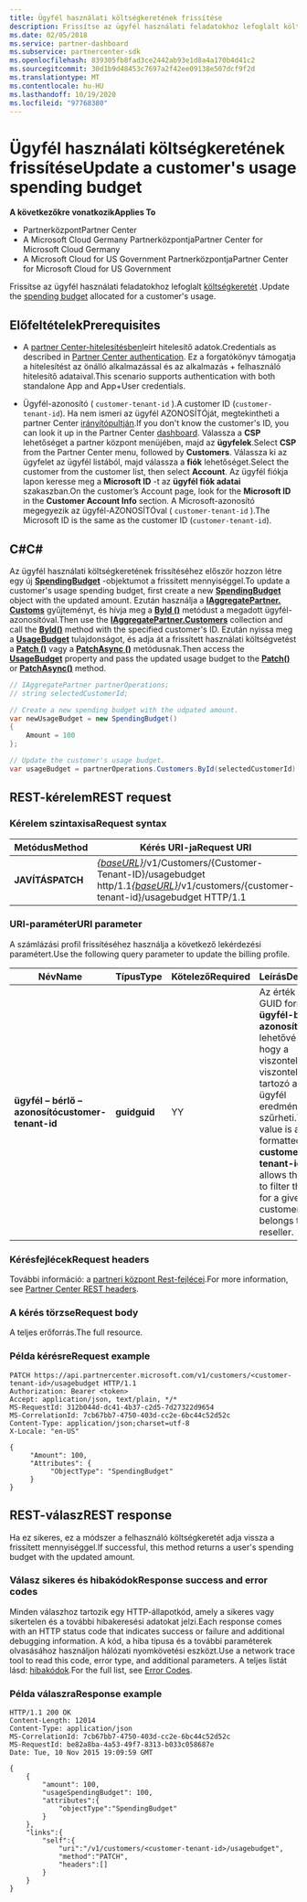 ```yaml
---
title: Ügyfél használati költségkeretének frissítése
description: Frissítse az ügyfél használati feladatokhoz lefoglalt költségkeretét.
ms.date: 02/05/2018
ms.service: partner-dashboard
ms.subservice: partnercenter-sdk
ms.openlocfilehash: 839305fb8fad3ce2442ab93e1d8a4a170b4d41c2
ms.sourcegitcommit: 30d1b9d48453c7697a2f42ee09138e507dcf9f2d
ms.translationtype: MT
ms.contentlocale: hu-HU
ms.lasthandoff: 10/19/2020
ms.locfileid: "97768380"
---
```

# <a name="update-a-customers-usage-spending-budget"></a><span data-ttu-id="1ba60-103">Ügyfél használati költségkeretének frissítése</span><span class="sxs-lookup"><span data-stu-id="1ba60-103">Update a customer's usage spending budget</span></span>

<span data-ttu-id="1ba60-104">**A következőkre vonatkozik**</span><span class="sxs-lookup"><span data-stu-id="1ba60-104">**Applies To**</span></span>

- <span data-ttu-id="1ba60-105">Partnerközpont</span><span class="sxs-lookup"><span data-stu-id="1ba60-105">Partner Center</span></span>
- <span data-ttu-id="1ba60-106">A Microsoft Cloud Germany Partnerközpontja</span><span class="sxs-lookup"><span data-stu-id="1ba60-106">Partner Center for Microsoft Cloud Germany</span></span>
- <span data-ttu-id="1ba60-107">A Microsoft Cloud for US Government Partnerközpontja</span><span class="sxs-lookup"><span data-stu-id="1ba60-107">Partner Center for Microsoft Cloud for US Government</span></span>

<span data-ttu-id="1ba60-108">Frissítse az ügyfél használati feladatokhoz lefoglalt [költségkeretét](customer-usage-resources.md#customerusagesummary) .</span><span class="sxs-lookup"><span data-stu-id="1ba60-108">Update the [spending budget](customer-usage-resources.md#customerusagesummary) allocated for a customer's usage.</span></span>

## <a name="prerequisites"></a><span data-ttu-id="1ba60-109">Előfeltételek</span><span class="sxs-lookup"><span data-stu-id="1ba60-109">Prerequisites</span></span>

- <span data-ttu-id="1ba60-110">A [partner Center-hitelesítésben](partner-center-authentication.md)leírt hitelesítő adatok.</span><span class="sxs-lookup"><span data-stu-id="1ba60-110">Credentials as described in [Partner Center authentication](partner-center-authentication.md).</span></span> <span data-ttu-id="1ba60-111">Ez a forgatókönyv támogatja a hitelesítést az önálló alkalmazással és az alkalmazás + felhasználó hitelesítő adataival.</span><span class="sxs-lookup"><span data-stu-id="1ba60-111">This scenario supports authentication with both standalone App and App+User credentials.</span></span>

- <span data-ttu-id="1ba60-112">Ügyfél-azonosító ( `customer-tenant-id` ).</span><span class="sxs-lookup"><span data-stu-id="1ba60-112">A customer ID (`customer-tenant-id`).</span></span> <span data-ttu-id="1ba60-113">Ha nem ismeri az ügyfél AZONOSÍTÓját, megtekintheti a partner Center [irányítópultján](https://partner.microsoft.com/dashboard).</span><span class="sxs-lookup"><span data-stu-id="1ba60-113">If you don't know the customer's ID, you can look it up in the Partner Center [dashboard](https://partner.microsoft.com/dashboard).</span></span> <span data-ttu-id="1ba60-114">Válassza a **CSP** lehetőséget a partner központ menüjében, majd az **ügyfelek**.</span><span class="sxs-lookup"><span data-stu-id="1ba60-114">Select **CSP** from the Partner Center menu, followed by **Customers**.</span></span> <span data-ttu-id="1ba60-115">Válassza ki az ügyfelet az ügyfél listából, majd válassza a **fiók** lehetőséget.</span><span class="sxs-lookup"><span data-stu-id="1ba60-115">Select the customer from the customer list, then select **Account**.</span></span> <span data-ttu-id="1ba60-116">Az ügyfél fiókja lapon keresse meg a **Microsoft ID** -t az **ügyfél fiók adatai** szakaszban.</span><span class="sxs-lookup"><span data-stu-id="1ba60-116">On the customer’s Account page, look for the **Microsoft ID** in the **Customer Account Info** section.</span></span> <span data-ttu-id="1ba60-117">A Microsoft-azonosító megegyezik az ügyfél-AZONOSÍTÓval ( `customer-tenant-id` ).</span><span class="sxs-lookup"><span data-stu-id="1ba60-117">The Microsoft ID is the same as the customer ID  (`customer-tenant-id`).</span></span>

## <a name="c"></a><span data-ttu-id="1ba60-118">C\#</span><span class="sxs-lookup"><span data-stu-id="1ba60-118">C\#</span></span>

<span data-ttu-id="1ba60-119">Az ügyfél használati költségkeretének frissítéséhez először hozzon létre egy új [**SpendingBudget**](/dotnet/api/microsoft.store.partnercenter.models.usage.spendingbudget) -objektumot a frissített mennyiséggel.</span><span class="sxs-lookup"><span data-stu-id="1ba60-119">To update a customer's usage spending budget, first create a new [**SpendingBudget**](/dotnet/api/microsoft.store.partnercenter.models.usage.spendingbudget) object with the updated amount.</span></span> <span data-ttu-id="1ba60-120">Ezután használja a [**IAggregatePartner. Customs**](/dotnet/api/microsoft.store.partnercenter.customers.icustomercollection) gyűjteményt, és hívja meg a [**ById ()**](/dotnet/api/microsoft.store.partnercenter.customers.icustomercollection.byid) metódust a megadott ügyfél-azonosítóval.</span><span class="sxs-lookup"><span data-stu-id="1ba60-120">Then use the [**IAggregatePartner.Customers**](/dotnet/api/microsoft.store.partnercenter.customers.icustomercollection) collection and call the [**ById()**](/dotnet/api/microsoft.store.partnercenter.customers.icustomercollection.byid) method with the specified customer's ID.</span></span> <span data-ttu-id="1ba60-121">Ezután nyissa meg a [**UsageBudget**](/dotnet/api/microsoft.store.partnercenter.customers.icustomer.usagebudget) tulajdonságot, és adja át a frissített használati költségvetést a [**Patch ()**](/dotnet/api/microsoft.store.partnercenter.usage.icustomerusagespendingbudget.patch) vagy a [**PatchAsync ()**](/dotnet/api/microsoft.store.partnercenter.usage.icustomerusagespendingbudget.patchasync) metódusnak.</span><span class="sxs-lookup"><span data-stu-id="1ba60-121">Then access the [**UsageBudget**](/dotnet/api/microsoft.store.partnercenter.customers.icustomer.usagebudget) property and pass the updated usage budget to the [**Patch()**](/dotnet/api/microsoft.store.partnercenter.usage.icustomerusagespendingbudget.patch) or [**PatchAsync()**](/dotnet/api/microsoft.store.partnercenter.usage.icustomerusagespendingbudget.patchasync) method.</span></span>

``` csharp
// IAggregatePartner partnerOperations;
// string selectedCustomerId;

// Create a new spending budget with the udpated amount.
var newUsageBudget = new SpendingBudget()
{
    Amount = 100
};

// Update the customer's usage budget.
var usageBudget = partnerOperations.Customers.ById(selectedCustomerId).UsageBudget.Patch(newUsageBudget);
```

## <a name="rest-request"></a><span data-ttu-id="1ba60-122">REST-kérelem</span><span class="sxs-lookup"><span data-stu-id="1ba60-122">REST request</span></span>

### <a name="request-syntax"></a><span data-ttu-id="1ba60-123">Kérelem szintaxisa</span><span class="sxs-lookup"><span data-stu-id="1ba60-123">Request syntax</span></span>

| <span data-ttu-id="1ba60-124">Metódus</span><span class="sxs-lookup"><span data-stu-id="1ba60-124">Method</span></span>    | <span data-ttu-id="1ba60-125">Kérés URI-ja</span><span class="sxs-lookup"><span data-stu-id="1ba60-125">Request URI</span></span>                                                                                             |
|-----------|---------------------------------------------------------------------------------------------------------|
| <span data-ttu-id="1ba60-126">**JAVÍTÁS**</span><span class="sxs-lookup"><span data-stu-id="1ba60-126">**PATCH**</span></span> | <span data-ttu-id="1ba60-127">[*{baseURL}*](partner-center-rest-urls.md)/v1/Customers/{Customer-Tenant-ID}/usagebudget http/1.1</span><span class="sxs-lookup"><span data-stu-id="1ba60-127">[*{baseURL}*](partner-center-rest-urls.md)/v1/customers/{customer-tenant-id}/usagebudget  HTTP/1.1</span></span> |

### <a name="uri-parameter"></a><span data-ttu-id="1ba60-128">URI-paraméter</span><span class="sxs-lookup"><span data-stu-id="1ba60-128">URI parameter</span></span>

<span data-ttu-id="1ba60-129">A számlázási profil frissítéséhez használja a következő lekérdezési paramétert.</span><span class="sxs-lookup"><span data-stu-id="1ba60-129">Use the following query parameter to update the billing profile.</span></span>

| <span data-ttu-id="1ba60-130">Név</span><span class="sxs-lookup"><span data-stu-id="1ba60-130">Name</span></span>                   | <span data-ttu-id="1ba60-131">Típus</span><span class="sxs-lookup"><span data-stu-id="1ba60-131">Type</span></span>     | <span data-ttu-id="1ba60-132">Kötelező</span><span class="sxs-lookup"><span data-stu-id="1ba60-132">Required</span></span> | <span data-ttu-id="1ba60-133">Leírás</span><span class="sxs-lookup"><span data-stu-id="1ba60-133">Description</span></span>                                                                                                                                            |
|------------------------|----------|----------|--------------------------------------------------------------------------------------------------------------------------------------------------------|
| <span data-ttu-id="1ba60-134">**ügyfél – bérlő – azonosító**</span><span class="sxs-lookup"><span data-stu-id="1ba60-134">**customer-tenant-id**</span></span> | <span data-ttu-id="1ba60-135">**guid**</span><span class="sxs-lookup"><span data-stu-id="1ba60-135">**guid**</span></span> | <span data-ttu-id="1ba60-136">Y</span><span class="sxs-lookup"><span data-stu-id="1ba60-136">Y</span></span>        | <span data-ttu-id="1ba60-137">Az érték egy GUID formátumú **ügyfél-bérlői azonosító** , amely lehetővé teszi, hogy a viszonteladó a viszonteladóhoz tartozó adott ügyfél eredményeit szűrheti.</span><span class="sxs-lookup"><span data-stu-id="1ba60-137">The value is a GUID formatted **customer-tenant-id** that allows the reseller to filter the results for a given customer that belongs to the reseller.</span></span> |

### <a name="request-headers"></a><span data-ttu-id="1ba60-138">Kérésfejlécek</span><span class="sxs-lookup"><span data-stu-id="1ba60-138">Request headers</span></span>

<span data-ttu-id="1ba60-139">További információ: a [partneri központ Rest-fejlécei](headers.md).</span><span class="sxs-lookup"><span data-stu-id="1ba60-139">For more information, see [Partner Center REST headers](headers.md).</span></span>

### <a name="request-body"></a><span data-ttu-id="1ba60-140">A kérés törzse</span><span class="sxs-lookup"><span data-stu-id="1ba60-140">Request body</span></span>

<span data-ttu-id="1ba60-141">A teljes erőforrás.</span><span class="sxs-lookup"><span data-stu-id="1ba60-141">The full resource.</span></span>

### <a name="request-example"></a><span data-ttu-id="1ba60-142">Példa kérésre</span><span class="sxs-lookup"><span data-stu-id="1ba60-142">Request example</span></span>

```http
PATCH https://api.partnercenter.microsoft.com/v1/customers/<customer-tenant-id>/usagebudget HTTP/1.1
Authorization: Bearer <token>
Accept: application/json, text/plain, */*
MS-RequestId: 312b044d-dc41-4b37-c2d5-7d27322d9654
MS-CorrelationId: 7cb67bb7-4750-403d-cc2e-6bc44c52d52c
Content-Type: application/json;charset=utf-8
X-Locale: "en-US"

{
     "Amount": 100,
     "Attributes": {
          "ObjectType": "SpendingBudget"
     }
}
```

## <a name="rest-response"></a><span data-ttu-id="1ba60-143">REST-válasz</span><span class="sxs-lookup"><span data-stu-id="1ba60-143">REST response</span></span>

<span data-ttu-id="1ba60-144">Ha ez sikeres, ez a módszer a felhasználó költségkeretét adja vissza a frissített mennyiséggel.</span><span class="sxs-lookup"><span data-stu-id="1ba60-144">If successful, this method returns a user's spending budget with the updated amount.</span></span>

### <a name="response-success-and-error-codes"></a><span data-ttu-id="1ba60-145">Válasz sikeres és hibakódok</span><span class="sxs-lookup"><span data-stu-id="1ba60-145">Response success and error codes</span></span>

<span data-ttu-id="1ba60-146">Minden válaszhoz tartozik egy HTTP-állapotkód, amely a sikeres vagy sikertelen és a további hibakeresési adatokat jelzi.</span><span class="sxs-lookup"><span data-stu-id="1ba60-146">Each response comes with an HTTP status code that indicates success or failure and additional debugging information.</span></span> <span data-ttu-id="1ba60-147">A kód, a hiba típusa és a további paraméterek olvasásához használjon hálózati nyomkövetési eszközt.</span><span class="sxs-lookup"><span data-stu-id="1ba60-147">Use a network trace tool to read this code, error type, and additional parameters.</span></span> <span data-ttu-id="1ba60-148">A teljes listát lásd: [hibakódok](error-codes.md).</span><span class="sxs-lookup"><span data-stu-id="1ba60-148">For the full list, see [Error Codes](error-codes.md).</span></span>

### <a name="response-example"></a><span data-ttu-id="1ba60-149">Példa válaszra</span><span class="sxs-lookup"><span data-stu-id="1ba60-149">Response example</span></span>

```http
HTTP/1.1 200 OK
Content-Length: 12014
Content-Type: application/json
MS-CorrelationId: 7cb67bb7-4750-403d-cc2e-6bc44c52d52c
MS-RequestId: be82a8ba-4a53-49f7-8313-b033c058687e
Date: Tue, 10 Nov 2015 19:09:59 GMT

{
    {
        "amount": 100,
        "usageSpendingBudget": 100,
        "attributes":{
            "objectType":"SpendingBudget"
        }
    },
    "links":{
        "self":{
            "uri":"/v1/customers/<customer-tenant-id>/usagebudget",
            "method":"PATCH",
            "headers":[]
        }
    }
}
```
